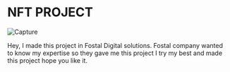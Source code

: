 # NFT PROJECT

 ![Capture](https://user-images.githubusercontent.com/101131304/184819522-be5d6f3a-d1e3-4930-abf6-a5a8d9c4c848.PNG)

Hey, I made this project in Fostal Digital solutions. Fostal company wanted to know my expertise so they gave me this project 
I try my best and made this project hope you like it.
